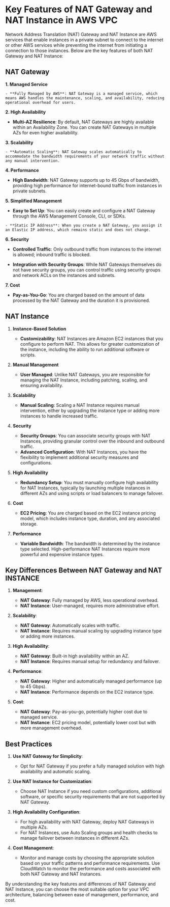  <h1>Key Features of NAT Gateway and NAT Instance in AWS VPC</h1>
 

Network Address Translation (NAT) Gateway and NAT Instance are AWS services that enable instances in a private subnet to connect to the internet or other AWS services while preventing the internet from initiating a connection to those instances. Below are the key features of both NAT Gateway and NAT Instance:


<h2>NAT Gateway</h2>


**1. Managed Service**

    - **Fully Managed by AWS**: NAT Gateway is a managed service, which means AWS handles the maintenance, scaling, and availability, reducing operational overhead for users.


**2. High Availability**

   - **Multi-AZ Resilience**: By default, NAT Gateways are highly available within an Availability Zone. You can create NAT Gateways in multiple AZs for even higher availability.


**3. Scalability**

    - **Automatic Scaling**: NAT Gateway scales automatically to accommodate the bandwidth requirements of your network traffic without any manual intervention.


**4. Performance**
 
   - **High Bandwidth**: NAT Gateway supports up to 45 Gbps of bandwidth, providing high performance for internet-bound traffic from instances in private subnets.


**5. Simplified Management**

   - **Easy to Set Up**: You can easily create and configure a NAT Gateway through the AWS Management Console, CLI, or SDKs.

    - **Static IP Address**: When you create a NAT Gateway, you assign it an Elastic IP address, which remains static and does not change.


**6. Security**
  
   - **Controlled Traffic**: Only outbound traffic from instances to the internet is allowed; inbound traffic is blocked.
  
   - **Integration with Security Groups**: While NAT Gateways themselves do not have security groups, you can control traffic using security groups and network ACLs on the instances and subnets.


**7. Cost**
   
   - **Pay-as-You-Go**: You are charged based on the amount of data processed by the NAT Gateway and the duration it is provisioned.


<h2>NAT Instance</h2>



1. **Instance-Based Solution**
   - **Customizability**: NAT Instances are Amazon EC2 instances that you configure to perform NAT. This allows for greater customization of the instance, including the ability to run additional software or scripts.

2. **Manual Management**
   - **User Managed**: Unlike NAT Gateways, you are responsible for managing the NAT Instance, including patching, scaling, and ensuring availability.

3. **Scalability**
   - **Manual Scaling**: Scaling a NAT Instance requires manual intervention, either by upgrading the instance type or adding more instances to handle increased traffic.

4. **Security**
   - **Security Groups**: You can associate security groups with NAT Instances, providing granular control over the inbound and outbound traffic.
   - **Advanced Configuration**: With NAT Instances, you have the flexibility to implement additional security measures and configurations.

5. **High Availability**
   - **Redundancy Setup**: You must manually configure high availability for NAT Instances, typically by launching multiple instances in different AZs and using scripts or load balancers to manage failover.

6. **Cost**
   - **EC2 Pricing**: You are charged based on the EC2 instance pricing model, which includes instance type, duration, and any associated storage.

7. **Performance**
   - **Variable Bandwidth**: The bandwidth is determined by the instance type selected. High-performance NAT Instances require more powerful and expensive instance types.

 <h2>Key Differences Between NAT Gateway and NAT INSTANCE</h2>

1. **Management**:
   - **NAT Gateway**: Fully managed by AWS, less operational overhead.
   - **NAT Instance**: User-managed, requires more administrative effort.

2. **Scalability**:
   - **NAT Gateway**: Automatically scales with traffic.
   - **NAT Instance**: Requires manual scaling by upgrading instance type or adding more instances.

3. **High Availability**:
   - **NAT Gateway**: Built-in high availability within an AZ.
   - **NAT Instance**: Requires manual setup for redundancy and failover.

4. **Performance**:
   - **NAT Gateway**: Higher and automatically managed performance (up to 45 Gbps).
   - **NAT Instance**: Performance depends on the EC2 instance type.

5. **Cost**:
   - **NAT Gateway**: Pay-as-you-go, potentially higher cost due to managed service.
   - **NAT Instance**: EC2 pricing model, potentially lower cost but with more management overhead.

<h2>Best Practices </h2>

1. **Use NAT Gateway for Simplicity**:
   - Opt for NAT Gateway if you prefer a fully managed solution with high availability and automatic scaling.

2. **Use NAT Instance for Customization**:
   - Choose NAT Instance if you need custom configurations, additional software, or specific security requirements that are not supported by NAT Gateway.

3. **High Availability Configuration**:
   - For high availability with NAT Gateway, deploy NAT Gateways in multiple AZs.
   - For NAT Instances, use Auto Scaling groups and health checks to manage failover between instances in different AZs.

4. **Cost Management**:
   - Monitor and manage costs by choosing the appropriate solution based on your traffic patterns and performance requirements. Use CloudWatch to monitor the performance and costs associated with both NAT Gateway and NAT Instances.

By understanding the key features and differences of NAT Gateway and NAT Instance, you can choose the most suitable option for your VPC architecture, balancing between ease of management, performance, and cost.
